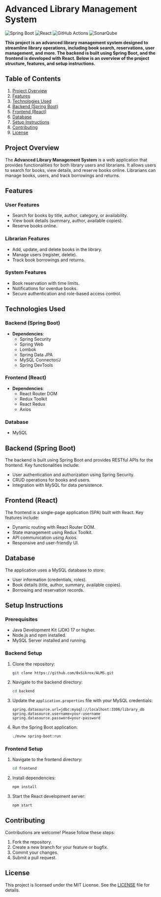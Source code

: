# Advanced Library Management System

![Spring Boot](https://img.shields.io/badge/Spring%20Boot-6DB33F?style=for-the-badge&logo=spring&logoColor=white)
![React](https://img.shields.io/badge/React-20232A?style=for-the-badge&logo=react&logoColor=61DAFB)
![GitHub Actions](https://img.shields.io/badge/GitHub%20Actions-2088FF?style=for-the-badge&logo=github-actions&logoColor=white)
![SonarQube](https://img.shields.io/badge/SonarQube-4E9BCD?style=for-the-badge&logo=sonarqube&logoColor=white)

**This project is an advanced library management system designed to streamline library operations, including book search, reservations, user management, and more. The backend is built using **Spring Boot**, and the frontend is developed with **React**. Below is an overview of the project structure, features, and setup instructions.**

## Table of Contents
1. [Project Overview](#project-overview)
2. [Features](#features)
3. [Technologies Used](#technologies-used)
4. [Backend (Spring Boot)](#backend-spring-boot)
5. [Frontend (React)](#frontend-react)
6. [Database](#database)
7. [Setup Instructions](#setup-instructions)
8. [Contributing](#contributing)
9. [License](#license)

## Project Overview

The **Advanced Library Management System** is a web application that provides functionalities for both library users and librarians. It allows users to search for books, view details, and reserve books online. Librarians can manage books, users, and track borrowings and returns.

## Features

### User Features
- Search for books by title, author, category, or availability.
- View book details (summary, author, available copies).
- Reserve books online.

### Librarian Features
- Add, update, and delete books in the library.
- Manage users (register, delete).
- Track book borrowings and returns.

### System Features
- Book reservation with time limits.
- Notifications for overdue books.
- Secure authentication and role-based access control.


## Technologies Used

### Backend (Spring Boot)
- **Dependencies**:
  - Spring Security
  - Spring Web
  - Lombok
  - Spring Data JPA
  - MySQL Connector/J
  - Spring DevTools

### Frontend (React)
- **Dependencies**:
  - React Router DOM
  - Redux Toolkit
  - React Redux
  - Axios

### Database
- MySQL


## Backend (Spring Boot)

The backend is built using Spring Boot and provides RESTful APIs for the frontend. Key functionalities include:
- User authentication and authorization using Spring Security.
- CRUD operations for books and users.
- Integration with MySQL for data persistence.


## Frontend (React)

The frontend is a single-page application (SPA) built with React. Key features include:
- Dynamic routing with React Router DOM.
- State management using Redux Toolkit.
- API communication using Axios.
- Responsive and user-friendly UI.



## Database

The application uses a MySQL database to store:
- User information (credentials, roles).
- Book details (title, author, summary, available copies).
- Borrowing and reservation records.



## Setup Instructions

### Prerequisites
- Java Development Kit (JDK) 17 or higher.
- Node.js and npm installed.
- MySQL Server installed and running.

### Backend Setup
1. Clone the repository:
   
   ```bash
   git clone https://github.com/0xSikrox/ALMS.git
   ```
3. Navigate to the backend directory:
   
   ```bash
   cd backend
   ```
5. Update the `application.properties` file with your MySQL credentials:
   
   ```properties
   spring.datasource.url=jdbc:mysql://localhost:3306/library_db
   spring.datasource.username=your-username
   spring.datasource.password=your-password
   ```
7. Run the Spring Boot application:
   
   ```bash
   ./mvnw spring-boot:run
   ```

### Frontend Setup
1. Navigate to the frontend directory:
   
   ```bash
   cd frontend
   ```
3. Install dependencies:
   
   ```bash
   npm install
   ```
5. Start the React development server:
   
   ```bash
   npm start
   ```

## Contributing

Contributions are welcome! Please follow these steps:
1. Fork the repository.
2. Create a new branch for your feature or bugfix.
3. Commit your changes.
4. Submit a pull request.

## License

This project is licensed under the MIT License. See the [LICENSE](LICENSE) file for details.

